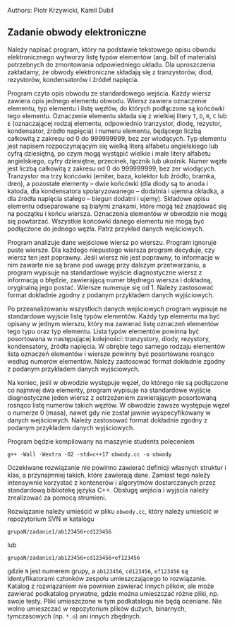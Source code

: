 Authors: Piotr Krzywicki, Kamil Dubil

## Zadanie obwody elektroniczne

Należy napisać program, który na podstawie tekstowego opisu obwodu
elektronicznego wytworzy listę typów elementów (ang. bill of materials)
potrzebnych do zmontowania odpowiedniego układu. Dla uproszczenia zakładamy, że
obwody elektroniczne składają się z tranzystorów, diod, rezystorów,
kondensatorów i źródeł napięcia.

Program czyta opis obwodu ze standardowego wejścia. Każdy wiersz zawiera opis
jednego elementu obwodu. Wiersz zawiera oznaczenie elementu, typ elementu
i listę węzłów, do których podłączone są końcówki tego elementu. Oznaczenie
elementu składa się z wielkiej litery `T`, `D`, `R`, `C` lub `E` (oznaczającej rodzaj
elementu, odpowiednio tranzystor, diodę, rezystor, kondensator, źródło napięcia)
i numeru elementu, będącego liczbą całkowitą z zakresu od 0 do 999999999, bez
zer wiodących. Typ elementu jest napisem rozpoczynającym się wielką literą
alfabetu angielskiego lub cyfrą dziesiętną, po czym mogą wystąpić wielkie i małe
litery alfabetu angielskiego, cyfry dziesiętne, przecinek, łącznik lub ukośnik.
Numer węzła jest liczbą całkowitą z zakresu od 0 do 999999999, bez zer
wiodących. Tranzystor ma trzy końcówki (emiter, baza, kolektor lub źródło,
bramka, dren), a pozostałe elementy – dwie końcówki (dla diody są to anoda
i katoda, dla kondensatora spolaryzowanego – dodatnia i ujemna okładka, a dla
źródła napięcia stałego – biegun dodatni i ujemy). Składowe opisu elementu
odseparowane są białymi znakami, które mogą też znajdować się na początku
i końcu wiersza. Oznaczenia elementów w obwodzie nie mogą się powtarzać.
Wszystkie końcówki danego elementu nie mogą być podłączone do jednego węzła.
Patrz przykład danych wejściowych.

Program analizuje dane wejściowe wiersz po wierszu. Program ignoruje puste
wiersze. Dla każdego niepustego wiersza program decyduje, czy wiersz ten jest
poprawny. Jeśli wiersz nie jest poprawny, to informacje w nim zawarte nie są
brane pod uwagę przy dalszym przetwarzaniu, a program wypisuje na standardowe
wyjście diagnostyczne wiersz z informacją o błędzie, zawierającą numer błędnego
wiersza i dokładną, oryginalną jego postać. Wiersze numeruje się od 1. Należy
zastosować format dokładnie zgodny z podanym przykładem danych wyjściowych.

Po przeanalizowaniu wszystkich danych wejściowych program wypisuje na
standardowe wyjście listę typów elementów. Każdy typ elementu ma być opisany
w jednym wierszu, który ma zawierać listę oznaczeń elementów tego typu oraz typ
elementu. Lista typów elementów powinna być posortowana w następującej
kolejności: tranzystory, diody, rezystory, kondensatory, źródła napięcia.
W obrębie tego samego rodzaju elementów lista oznaczeń elementów i wiersze
powinny być posortowane rosnąco według numerów elementów. Należy zastosować
format dokładnie zgodny z podanym przykładem danych wyjściowych.

Na koniec, jeśli w obwodzie występuje węzeł, do którego nie są podłączone co
najmniej dwa elementy, program wypisuje na standardowe wyjście diagnostyczne
jeden wiersz z ostrzeżeniem zawierającym posortowaną rosnąco listę numerów
takich węzłów. W obwodzie zawsze występuje węzeł o numerze 0 (masa), nawet gdy
nie został jawnie wyspecyfikowany w danych wejściowych. Należy zastosować
format dokładnie zgodny z podanym przykładem danych wyjściowych.

Program będzie kompilowany na maszynie students poleceniem

```
g++ -Wall -Wextra -O2 -std=c++17 obwody.cc -o obwody
```

Oczekiwane rozwiązanie nie powinno zawierać definicji własnych struktur i klas,
a przynajmniej takich, które zawierają dane. Zamiast tego należy intensywnie
korzystać z kontenerów i algorytmów dostarczanych przez standardową bibliotekę
języka C++. Obsługę wejścia i wyjścia należy zrealizować za pomocą strumieni.

Rozwiązanie należy umieścić w pliku `obwody.cc`, który należy umieścić
w repozytorium SVN w katalogu

`grupaN/zadanie1/ab123456+cd123456`

lub

`grupaN/zadanie1/ab123456+cd123456+ef123456`

gdzie `N` jest numerem grupy, a `ab123456`, `cd123456`, `ef123456` są identyfikatorami
członków zespołu umieszczającego to rozwiązanie. Katalog z rozwiązaniem nie
powinien zawierać innych plików, ale może zawierać podkatalog prywatne, gdzie
można umieszczać różne pliki, np. swoje testy. Pliki umieszczone w tym
podkatalogu nie będą oceniane. Nie wolno umieszczać w repozytorium plików
dużych, binarnych, tymczasowych (np. `*.o`) ani innych zbędnych.
